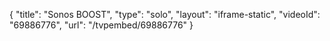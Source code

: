 {
    "title": "Sonos BOOST",
    "type": "solo",
    "layout": "iframe-static",
    "videoId": "69886776",
    "url": "\/tvpembed\/69886776"
}